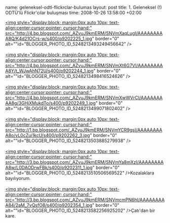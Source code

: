 name: geleneksel-odtl-flickrclar-bulumas
layout: post
title: 1. Geleneksel (!)  ODTÜ'lü Flickr'cılar buluşması
time: 2008-10-26 13:58:00 +02:00

<a href="http://4.bp.blogspot.com/_AZvuJ9kmERM/SNVmXaqLugI/AAAAAAAAA8Q/K4d21OCrs-w/s1600-h/p9202225_1.jpg"><img style="display:block; margin:0px auto 10px; text-align:center;cursor:pointer; cursor:hand;" src="http://4.bp.blogspot.com/_AZvuJ9kmERM/SNVmXaqLugI/AAAAAAAAA8Q/K4d21OCrs-w/s400/p9202225_1.jpg" border="0" alt=""id="BLOGGER_PHOTO_ID_5248213493249456642" /></a><br /><br /><a href="http://4.bp.blogspot.com/_AZvuJ9kmERM/SNVmXt6G7VI/AAAAAAAAA8Y/t_WJwAhN72U/s1600-h/p9202244_1.jpg"><img style="display:block; margin:0px auto 10px; text-align:center;cursor:pointer; cursor:hand;" src="http://4.bp.blogspot.com/_AZvuJ9kmERM/SNVmXt6G7VI/AAAAAAAAA8Y/t_WJwAhN72U/s400/p9202244_1.jpg" border="0" alt=""id="BLOGGER_PHOTO_ID_5248213498416524626" /></a><br /><br /><a href="http://4.bp.blogspot.com/_AZvuJ9kmERM/SNVmXwWVrCI/AAAAAAAAA8g/3GHjXMukdTo/s1600-h/p9202249_1.jpg"><img style="display:block; margin:0px auto 10px; text-align:center;cursor:pointer; cursor:hand;" src="http://4.bp.blogspot.com/_AZvuJ9kmERM/SNVmXwWVrCI/AAAAAAAAA8g/3GHjXMukdTo/s400/p9202249_1.jpg" border="0" alt=""id="BLOGGER_PHOTO_ID_5248213499071802402" /></a><br /><br /><a href="http://1.bp.blogspot.com/_AZvuJ9kmERM/SNVmYCR9gsI/AAAAAAAAA8o/vL0cZui1kcU/s1600-h/p9202262_3.jpg"><img style="display:block; margin:0px auto 10px; text-align:center;cursor:pointer; cursor:hand;" src="http://1.bp.blogspot.com/_AZvuJ9kmERM/SNVmYCR9gsI/AAAAAAAAA8o/vL0cZui1kcU/s400/p9202262_3.jpg" border="0" alt=""id="BLOGGER_PHOTO_ID_5248213503885279938" /></a><br /><br /><a href="http://3.bp.blogspot.com/_AZvuJ9kmERM/SNVmYa8mXzI/AAAAAAAAA8w/L0DAODrwFBk/s1600-h/p9202311_1.jpg"><img style="display:block; margin:0px auto 10px; text-align:center;cursor:pointer; cursor:hand;" src="http://3.bp.blogspot.com/_AZvuJ9kmERM/SNVmYa8mXzI/AAAAAAAAA8w/L0DAODrwFBk/s400/p9202311_1.jpg" border="0" alt=""id="BLOGGER_PHOTO_ID_5248213510506569522" /></a>Kozalaklara bayılıyorum.<br /><br /><a href="http://3.bp.blogspot.com/_AZvuJ9kmERM/SNVmcmPN6hI/AAAAAAAAA84/2aM_7vQsfO8/s1600-h/p9202354_1.jpg"><img style="display:block; margin:0px auto 10px; text-align:center;cursor:pointer; cursor:hand;" src="http://3.bp.blogspot.com/_AZvuJ9kmERM/SNVmcmPN6hI/AAAAAAAAA84/2aM_7vQsfO8/s400/p9202354_1.jpg" border="0" alt=""id="BLOGGER_PHOTO_ID_5248213582256925202" /></a>Çatı'dan bir kare.
